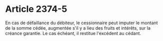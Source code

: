 # Article 2374-5

En cas de défaillance du débiteur, le cessionnaire peut imputer le montant de la somme cédée, augmentée s'il y a lieu des fruits et intérêts, sur la créance garantie. Le cas échéant, il restitue l'excédent au cédant.
